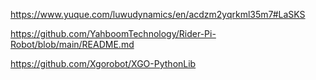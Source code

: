 

https://www.yuque.com/luwudynamics/en/acdzm2yqrkml35m7#LaSKS

https://github.com/YahboomTechnology/Rider-Pi-Robot/blob/main/README.md

https://github.com/Xgorobot/XGO-PythonLib

